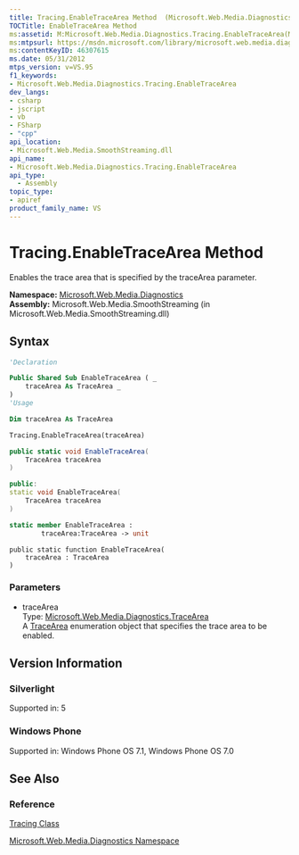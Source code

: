 ```yaml
---
title: Tracing.EnableTraceArea Method  (Microsoft.Web.Media.Diagnostics)
TOCTitle: EnableTraceArea Method
ms:assetid: M:Microsoft.Web.Media.Diagnostics.Tracing.EnableTraceArea(Microsoft.Web.Media.Diagnostics.TraceArea)
ms:mtpsurl: https://msdn.microsoft.com/library/microsoft.web.media.diagnostics.tracing.enabletracearea(v=VS.95)
ms:contentKeyID: 46307615
ms.date: 05/31/2012
mtps_version: v=VS.95
f1_keywords:
- Microsoft.Web.Media.Diagnostics.Tracing.EnableTraceArea
dev_langs:
- csharp
- jscript
- vb
- FSharp
- "cpp"
api_location:
- Microsoft.Web.Media.SmoothStreaming.dll
api_name:
- Microsoft.Web.Media.Diagnostics.Tracing.EnableTraceArea
api_type:
  - Assembly
topic_type:
- apiref
product_family_name: VS
---
```


# Tracing.EnableTraceArea Method

Enables the trace area that is specified by the traceArea parameter.

**Namespace:**  [Microsoft.Web.Media.Diagnostics](microsoft-web-media-diagnostics-namespace_1.md)  
**Assembly:**  Microsoft.Web.Media.SmoothStreaming (in Microsoft.Web.Media.SmoothStreaming.dll)

## Syntax

```vb
'Declaration

Public Shared Sub EnableTraceArea ( _
    traceArea As TraceArea _
)
'Usage

Dim traceArea As TraceArea

Tracing.EnableTraceArea(traceArea)
```

```csharp
public static void EnableTraceArea(
    TraceArea traceArea
)
```

```cpp
public:
static void EnableTraceArea(
    TraceArea traceArea
)
```

``` fsharp
static member EnableTraceArea : 
        traceArea:TraceArea -> unit 
```

```jscript
public static function EnableTraceArea(
    traceArea : TraceArea
)
```

### Parameters

  - traceArea  
    Type: [Microsoft.Web.Media.Diagnostics.TraceArea](tracearea-enumeration-microsoft-web-media-diagnostics_1.md)  
    A [TraceArea](tracearea-enumeration-microsoft-web-media-diagnostics_1.md) enumeration object that specifies the trace area to be enabled.

## Version Information

### Silverlight

Supported in: 5  

### Windows Phone

Supported in: Windows Phone OS 7.1, Windows Phone OS 7.0  

## See Also

### Reference

[Tracing Class](tracing-class-microsoft-web-media-diagnostics_1.md)

[Microsoft.Web.Media.Diagnostics Namespace](microsoft-web-media-diagnostics-namespace_1.md)
